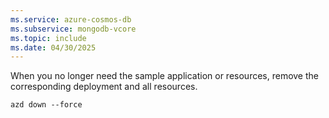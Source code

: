 ```yaml
---
ms.service: azure-cosmos-db
ms.subservice: mongodb-vcore
ms.topic: include
ms.date: 04/30/2025
---
```


When you no longer need the sample application or resources, remove the corresponding deployment and all resources.

```azurecli
azd down --force
```
